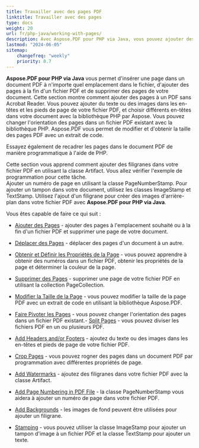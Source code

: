 ```yaml
---
title: Travailler avec des pages PDF 
linktitle: Travailler avec des pages
type: docs
weight: 20
url: fr/php-java/working-with-pages/
description: Avec Aspose.PDF pour PHP via Java, vous pouvez ajouter des pages, ajouter des en-têtes et des pieds de page, ajouter des filigranes dans votre fichier PDF. Cette section vous explique tous les détails à ce sujet.
lastmod: "2024-06-05"
sitemap:
    changefreq: "weekly"
    priority: 0.7
---
```


**Aspose.PDF pour PHP via Java** vous permet d'insérer une page dans un document PDF à n'importe quel emplacement dans le fichier, d'ajouter des pages à la fin d'un fichier PDF et de supprimer des pages de votre document. Cette section montre comment ajouter des pages à un PDF sans Acrobat Reader.
Vous pouvez ajouter du texte ou des images dans les en-têtes et les pieds de page de votre fichier PDF, et choisir différents en-têtes dans votre document avec la bibliothèque PHP par Aspose.
Vous pouvez changer l'orientation des pages dans un fichier PDF existant avec la bibliothèque PHP. Aspose.PDF vous permet de modifier et d'obtenir la taille des pages PDF avec un extrait de code.

Essayez également de recadrer les pages dans le document PDF de manière programmatique à l'aide de PHP.

Cette section vous apprend comment ajouter des filigranes dans votre fichier PDF en utilisant la classe Artifact.
 Vous allez vérifier l'exemple de programmation pour cette tâche.  
Ajouter un numéro de page en utilisant la classe PageNumberStamp. Pour ajouter un tampon dans votre document, utilisez les classes ImageStamp et TextStamp. Utilisez l'ajout d'un filigrane pour créer des images d'arrière-plan dans votre fichier PDF avec **Aspose.PDF pour PHP via Java**.

Vous êtes capable de faire ce qui suit :

- [Ajouter des Pages](/pdf/php-java/add-pages/) - ajouter des pages à l'emplacement souhaité ou à la fin d'un fichier PDF et supprimer une page de votre document.
- [Déplacer des Pages](/pdf/php-java/move-pages/) - déplacer des pages d'un document à un autre.
- [Obtenir et Définir les Propriétés de la Page](/pdf/php-java/get-and-set-page-properties/) - vous pouvez apprendre à obtenir des numéros dans un fichier PDF, obtenir les propriétés de la page et déterminer la couleur de la page.
- [Supprimer des Pages](/pdf/php-java/delete-pages/) - supprimer une page de votre fichier PDF en utilisant la collection PageCollection.
- [Modifier la Taille de la Page](/pdf/php-java/change-page-size) - vous pouvez modifier la taille de la page PDF avec un extrait de code en utilisant la bibliothèque Aspose.PDF.

- [Faire Pivoter les Pages](/pdf/php-java/rotate-pages/) - vous pouvez changer l'orientation des pages dans un fichier PDF existant.- [Split Pages](/pdf/php-java/split-document/) - vous pouvez diviser les fichiers PDF en un ou plusieurs PDF.
- [Add Headers and/or Footers](/pdf/php-java/add-headers-and-footers-of-pdf-file/) - ajoutez du texte ou des images dans les en-têtes et pieds de page de votre fichier PDF.
- [Crop Pages](/pdf/php-java/crop-pages/) - vous pouvez rogner des pages dans un document PDF par programmation avec différentes propriétés de page.
- [Add Watermarks](/pdf/php-java/add-watermarks/) - ajoutez des filigranes dans votre fichier PDF avec la classe Artifact.
- [Add Page Numbering in PDF File](/pdf/php-java/add-page-number/) - la classe PageNumberStamp vous aidera à ajouter un numéro de page dans votre fichier PDF.
- [Add Backgrounds](/pdf/php-java/add-backgrounds/) - les images de fond peuvent être utilisées pour ajouter un filigrane.
- [Stamping](/pdf/php-java/stamping/) - vous pouvez utiliser la classe ImageStamp pour ajouter un tampon d'image à un fichier PDF et la classe TextStamp pour ajouter un texte.